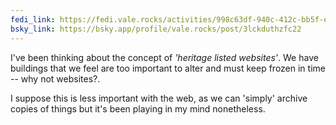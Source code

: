 ```yaml
---
fedi_link: https://fedi.vale.rocks/activities/998c63df-940c-412c-bb5f-e73278b58e14
bsky_link: https://bsky.app/profile/vale.rocks/post/3lckduthzfc22
---
```


I've been thinking about the concept of _'heritage listed websites'_. We have buildings that we feel are too important to alter and must keep frozen in time -- why not websites?.

I suppose this is less important with the web, as we can 'simply' archive copies of things but it's been playing in my mind nonetheless.

